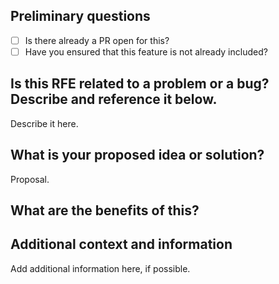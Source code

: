 ## Preliminary questions
* [ ] Is there already a PR open for this?
* [ ] Have you ensured that this feature is not already included?

## Is this RFE related to a problem or a bug? Describe and reference it below.
Describe it here.

## What is your proposed idea or solution?
Proposal.

## What are the benefits of this?

## Additional context and information
Add additional information here, if possible.

